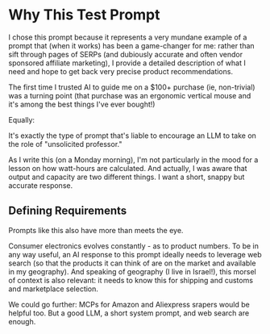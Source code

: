 # Why This Test Prompt

I chose this prompt because it represents a very mundane example of a prompt that (when it works) has been a game-changer for me: rather than sift through pages of SERPs (and dubiously accurate and often vendor sponsored affiliate marketing), I provide a detailed description of what I need and hope to get back very precise product recommendations.

The first time I trusted AI to guide me on a $100+ purchase (ie, non-trivial) was a turning point (that purchase was an ergonomic vertical mouse and it's among the best things I've ever bought!)

Equally:

It's exactly the type of prompt that's liable to encourage an LLM to take on the role of "unsolicited professor." 

As I write this (on a Monday morning), I'm not particularly in the mood for a lesson on how watt-hours are calculated. And actually, I was aware that output and capacity are two different things. I want a short, snappy but accurate response.

## Defining Requirements

Prompts like this also have more than meets the eye. 

Consumer electronics evolves constantly - as to product numbers. To be in any way useful, an AI response to this prompt ideally needs to leverage web search (so that the products it can think of are on the market and available in my geography). And speaking of geography (I live in Israel!), this morsel of context is also relevant: it needs to know this for shipping and customs and marketplace selection.

We could go further: MCPs for Amazon and Aliexpress srapers would be helpful too. But a good LLM, a short system prompt, and web search are enough. 